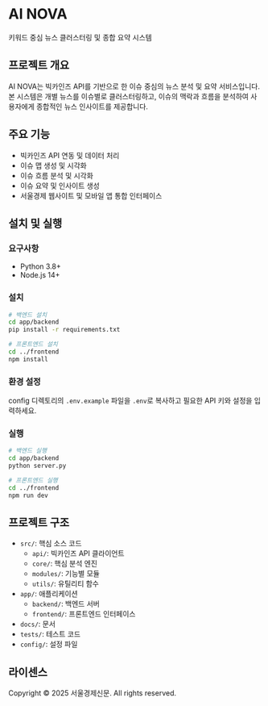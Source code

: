 # AI NOVA

키워드 중심 뉴스 클러스터링 및 종합 요약 시스템

## 프로젝트 개요

AI NOVA는 빅카인즈 API를 기반으로 한 이슈 중심의 뉴스 분석 및 요약 서비스입니다. 
본 시스템은 개별 뉴스를 이슈별로 클러스터링하고, 이슈의 맥락과 흐름을 분석하여 사용자에게 종합적인 뉴스 인사이트를 제공합니다.

## 주요 기능

- 빅카인즈 API 연동 및 데이터 처리
- 이슈 맵 생성 및 시각화
- 이슈 흐름 분석 및 시각화
- 이슈 요약 및 인사이트 생성
- 서울경제 웹사이트 및 모바일 앱 통합 인터페이스

## 설치 및 실행

### 요구사항

- Python 3.8+
- Node.js 14+

### 설치

```bash
# 백엔드 설치
cd app/backend
pip install -r requirements.txt

# 프론트엔드 설치
cd ../frontend
npm install
```

### 환경 설정

config 디렉토리의 `.env.example` 파일을 `.env`로 복사하고 필요한
API 키와 설정을 입력하세요.

### 실행

```bash
# 백엔드 실행
cd app/backend
python server.py

# 프론트엔드 실행
cd ../frontend
npm run dev
```

## 프로젝트 구조

- `src/`: 핵심 소스 코드
  - `api/`: 빅카인즈 API 클라이언트
  - `core/`: 핵심 분석 엔진
  - `modules/`: 기능별 모듈
  - `utils/`: 유틸리티 함수
- `app/`: 애플리케이션
  - `backend/`: 백엔드 서버
  - `frontend/`: 프론트엔드 인터페이스
- `docs/`: 문서
- `tests/`: 테스트 코드
- `config/`: 설정 파일

## 라이센스

Copyright © 2025 서울경제신문. All rights reserved.